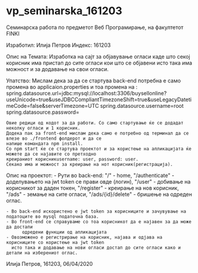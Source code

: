 # vp_seminarska_161203
Семинарска работа по предметот Веб Програмирање, на факултетот FINKI

Изработил: Илија Петров
Индекс: 161203


Опис на Темата: Изработка на сајт за објавување огласи каде што секој корисник има пристап до сите огласи кои
		што се објавени исто така има можност и за додавање на свои огласи.


Упатство: Мислам дека за да се стартува back-end потребна е само промена во applicaion.properties и тоа промена на :
		spring.datasource.url=jdbc:mysql://localhost:3306/buysellonline?useUnicode=true&useJDBCCompliantTimezoneShift=true&useLegacyDatetimeCode=false&serverTimezone=UTC
		spring.datasource.username=root
		spring.datasource.password=

	Овие редици од кодот за да работи. Со само стартување ќе се додадат неколку огласи и 1 корисник.
	Додека пак за front-end мислам дека само е потребно од терминал да се влезе во ./frontend фолдерот и да се
	напише командата npm install.
	Со npm start ќе се стартува проектот и за користење на апликацијата ќе можете да се најавите со претходно
	креираниот корисникusername: user, password: user.
	Секако има и можност за креирање на нот корисник(регистрација).


Опис на проектот:
	- Рути во back-end:
		"/" - home,
		"/authenticate" - доделувањето на jwt token се прави овде (логин),
		"/user" - добивање на корисникот за даден токен,
		"/register" - креирање на нов корисник,
		"/ads" - земање на сите огласи,
		"/ads/{id}/delete" - бришење на одреден оглас.

	- Во back-end искористено е jwt token за корисниците и зачувување на податоците во mysql податочна база.
	- Во front-end се справуваме со тоа корисникот да е најавен за да може да достапи 
          одредени функции од апликацијата
	- Овозможено е регистрирање на корисник, најава и одјава на корисниците со користење на jwt token
	  исто така и додавање на нови огласи достап до сите огласи како и детали на изберениот оглас.
		

Илија Петров, 161203, 06/04/2020 
